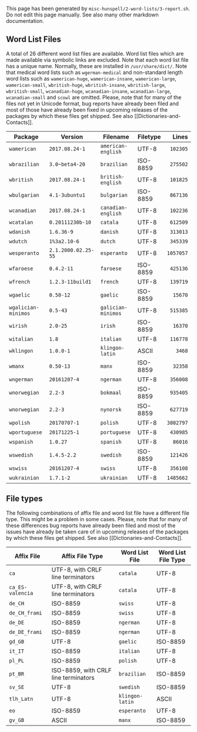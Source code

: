 This page has been generated by `misc-hunspell/2-word-lists/3-report.sh`. Do not edit this page manually. See also many other markdown documentation.

## Word List Files

A total of 26 different word list files are available. Word list files which are made available via symbolic links are excluded. Note that each word list file has a unique name. Normally, these are installed in `/usr/share/dict/`. Note that medical word lists such as `wgerman-medical` and non-standard length word lists such as `wamerican-huge`, `wamerican-insane`, `wamerican-large`, `wamerican-small`, `wbritish-huge`, `wbritish-insane`, `wbritish-large`, `wbritish-small`, `wcanadian-huge`, `wcanadian-insane`, `wcanadian-large`, `wcanadian-small` and `scowl` are omitted. Please, note that for many of the files not yet in Unicode format, bug reports have already been filed and most of those have already been fixed in upcoming releases of the packages by which these files get shipped. See also [[Dictionaries-and-Contacts]].

| Package | Version | Filename | Filetype | Lines |
|---|---|---|---|--:|
| `wamerican` | `2017.08.24-1` | `american-english` | UTF-8 | `102305` |
| `wbrazilian` | `3.0~beta4-20` | `brazilian` | ISO-8859 | `275502` |
| `wbritish` | `2017.08.24-1` | `british-english` | UTF-8 | `101825` |
| `wbulgarian` | `4.1-3ubuntu1` | `bulgarian` | ISO-8859 | `867136` |
| `wcanadian` | `2017.08.24-1` | `canadian-english` | UTF-8 | `102236` |
| `wcatalan` | `0.20111230b-10` | `catala` | UTF-8 | `612509` |
| `wdanish` | `1.6.36-9` | `danish` | UTF-8 | `313013` |
| `wdutch` | `1%3a2.10-6` | `dutch` | UTF-8 | `345339` |
| `wesperanto` | `2.1.2000.02.25-55` | `esperanto` | UTF-8 | `1057057` |
| `wfaroese` | `0.4.2-11` | `faroese` | ISO-8859 | `425136` |
| `wfrench` | `1.2.3-11build1` | `french` | UTF-8 | `139719` |
| `wgaelic` | `0.50-12` | `gaelic` | ISO-8859 | `15670` |
| `wgalician-minimos` | `0.5-43` | `galician-minimos` | UTF-8 | `515385` |
| `wirish` | `2.0-25` | `irish` | ISO-8859 | `16370` |
| `witalian` | `1.8` | `italian` | UTF-8 | `116778` |
| `wklingon` | `1.0.0-1` | `klingon-latin` | ASCII | `3468` |
| `wmanx` | `0.50-13` | `manx` | ISO-8859 | `32358` |
| `wngerman` | `20161207-4` | `ngerman` | UTF-8 | `356008` |
| `wnorwegian` | `2.2-3` | `bokmaal` | ISO-8859 | `935405` |
| `wnorwegian` | `2.2-3` | `nynorsk` | ISO-8859 | `627719` |
| `wpolish` | `20170707-1` | `polish` | UTF-8 | `3802797` |
| `wportuguese` | `20171225-1` | `portuguese` | UTF-8 | `430985` |
| `wspanish` | `1.0.27` | `spanish` | UTF-8 | `86016` |
| `wswedish` | `1.4.5-2.2` | `swedish` | ISO-8859 | `121426` |
| `wswiss` | `20161207-4` | `swiss` | UTF-8 | `356108` |
| `wukrainian` | `1.7.1-2` | `ukrainian` | UTF-8 | `1485662` |

## File types

The following combinations of affix file and word list file have a different file type. This might be a problem in some cases. Please, note that for many of these differences bug reports have already been filed and most of the issues have already be taken care of in upcoming releases of the packages by which these files get shipped. See also [[Dictionaries-and-Contacts]].

| Affix File | Affix File Type | Word List File | Word List File Type |
|---|---|---|---|
| `ca` | UTF-8, with CRLF line terminators | `catala` | UTF-8 |
| `ca_ES-valencia` | UTF-8, with CRLF line terminators | `catala` | UTF-8 |
| `de_CH` | ISO-8859 | `swiss` | UTF-8 |
| `de_CH_frami` | ISO-8859 | `swiss` | UTF-8 |
| `de_DE` | ISO-8859 | `ngerman` | UTF-8 |
| `de_DE_frami` | ISO-8859 | `ngerman` | UTF-8 |
| `gd_GB` | UTF-8 | `gaelic` | ISO-8859 |
| `it_IT` | ISO-8859 | `italian` | UTF-8 |
| `pl_PL` | ISO-8859 | `polish` | UTF-8 |
| `pt_BR` | ISO-8859, with CRLF line terminators | `brazilian` | ISO-8859 |
| `sv_SE` | UTF-8 | `swedish` | ISO-8859 |
| `tlh_Latn` | UTF-8 | `klingon-latin` | ASCII |
| `eo` | ISO-8859 | `esperanto` | UTF-8 |
| `gv_GB` | ASCII | `manx` | ISO-8859 |
